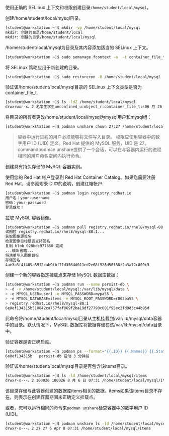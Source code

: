 
使用正确的 SELinux 上下文和权限创建目录`/home/student/local/mysql`。

创建/home/student/local/mysql目录。

```bash
[student@workstation ~]$ mkdir -vp /home/student/local/mysql
mkdir: 创建的目录/home/student/local
mkdir: 创建的目录/home/student/local/mysql
```

/home/student/local/mysql为目录及其内容添加适当的 SELinux 上下文。

```bash
[student@workstation ~]$ sudo semanage fcontext -a  -t container_file_t '/home/student/local/mysql(/.*)?'
```

将 SELinux 策略应用于新创建的目录。

```bash
[student@workstation ~]$ sudo restorecon -R /home/student/local/mysql
```

验证该/home/student/local/mysql目录的 SELinux 上下文类型是否为container_file_t.

```bash
[student@workstation ~]$ ls -ldZ /home/student/local/mysql
drwxrwxr-x。2 名学生学生unconfined_u:object_r:container_file_t:s06 月 26 日 14:33 /home/student/local/mysql
```

将目录的所有者更改/home/student/local/mysql为mysql用户和mysql组：

```bash
[student@workstation ~]$ podman unshare chown 27:27 /home/student/local/mysql
```



> 容器中运行进程的用户必须能够将文件写入目录。 
> 权限应使用容器中的数字用户 ID (UID) 定义。Red Hat 提供的 MySQL 服务，UID 是 27。commandpodman
> unshare提供了一个会话，可以在与容器内运行的进程相同的用户命名空间内执行命令。

创建具有持久存储的 MySQL 容器实例。

使用您的 Red Hat 帐户登录到 Red Hat Container Catalog。如果您需要注册 Red Hat，请参阅附录 D 中的说明，创建红帽帐户.

```bash
[student@workstation ~]$ podman login registry.redhat.io
用户名：your-username
密码：your-password
登录成功！
```

拉取 MySQL 容器镜像。

```bash
[student@workstation ~]$ podman pull registry.redhat.io/rhel8/mysql-80:1
试图拉 registry.redhat.io/rhel8/mysql-80:1...
获取图像源签名
检查图像目标是否支持签名
复制 blob 028bdc977650 完成
...输出省略...
将清单写入图像目标
存储签名
4ae3a3f4f409a8912cab9fbf71d3564d011ed2e68f926d50f88f2a3a72c809c5
```

创建一个新的容器指定挂载点来存储 MySQL 数据库数据：

```bash
[student@workstation ~]$ podman run --name persist-db \
> -d -v /home/student/local/mysql:/var/lib/mysql/data \
> -e MYSQL_USER=user1 -e MYSQL_PASSWORD=mypa55 \
> -e MYSQL_DATABASE=items -e MYSQL_ROOT_PASSWORD=r00tpa55 \
> registry.redhat.io/rhel8/mysql-80:1
6e0ef134315b510042ca757faf869f2ba19df27790c601f95ec2fd9d3c44b95d
```

此命令将/home/student/local/mysql目录从主机挂载到/var/lib/mysql/data容器中的目录。默认情况下，MySQL 数据库将数据存储在该/var/lib/mysql/data目录中。

验证容器是否正确启动。

```bash
[student@workstation ~]$ podman ps --format="{{.ID}} {{.Names}} {{.Status}}"
6e0ef134315b   persist-db 启动 3 分钟前
```

验证该/home/student/local/mysql目录是否包含该items目录。

```bash
[student@workstation ~]$ ls -ld /home/student/local/mysql/items
drwxr-x---。2 100026 100026 8 月 6 日 07:31 /home/student/local/mysql/items
```

该目录存储与此容器创建的数据库items相关的数据。items如果该items目录不存在，则表示在创建容器期间未正确定义挂载点。

或者，您可以运行相同的命令来`podman unshare`检查容器中的数字用户 ID (UID)。

```bash
[student@workstation ~]$ podman unshare ls -ld /home/student/local/mysql/items
drwxr-x---。2 27 27 6 Apr 8 07:31 /home/student/local/mysql/items
```

